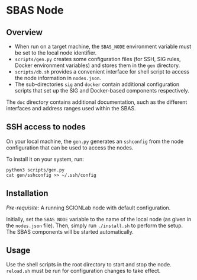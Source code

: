 # SBAS Node

## Overview

- When run on a target machine, the `SBAS_NODE` environment variable must be set
  to the local node identifier.
- `scripts/gen.py` creates some configuration files (for SSH, SIG rules, Docker
  environment variables) and stores them in the `gen` directory.
- `scripts/db.sh` provides a convenient interface for shell script to access the node
  information in `nodes.json`.
- The sub-directories `sig` and `docker` contain additional configuration
  scripts that set up the SIG and Docker-based components respectively.

The `doc` directory contains additional documentation, such as the different
interfaces and address ranges used within the SBAS.

## SSH access to nodes

On your local machine, the `gen.py` generates an `sshconfig` from the node
configuration that can be used to access the nodes.

To install it on your system, run:
```
python3 scripts/gen.py
cat gen/sshconfig >> ~/.ssh/config
```

## Installation

*Pre-requisite:* A running SCIONLab node with default configuration.

Initially, set the `SBAS_NODE` variable to the name of the local node (as given
in the `nodes.json` file). Then, simply run `./install.sh` to perform the setup.
The SBAS components will be started automatically.

## Usage

Use the shell scripts in the root directory to start and stop the node.
`reload.sh` must be run for configuration changes to take effect.

